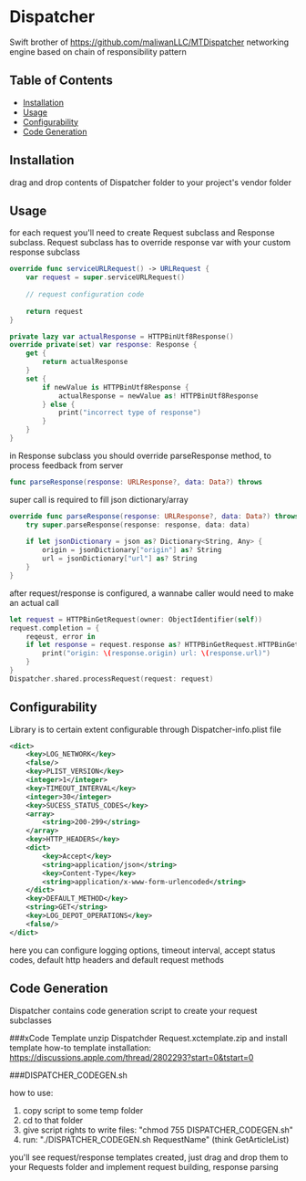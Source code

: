 # Dispatcher
Swift brother of https://github.com/maliwanLLC/MTDispatcher
networking engine based on chain of responsibility pattern

## Table of Contents
* [Installation](#installation)
* [Usage](#usage)
* [Configurability](#configurability)
* [Code Generation](#code-generation)

## Installation
drag and drop contents of Dispatcher folder to your project's vendor folder

## Usage

for each request you'll need to create Request subclass and Response subclass. Request subclass has to override response var with your custom response subclass

```swift
override func serviceURLRequest() -> URLRequest {
    var request = super.serviceURLRequest()
        
    // request configuration code
        
    return request
}

private lazy var actualResponse = HTTPBinUtf8Response()
override private(set) var response: Response {
    get {
        return actualResponse
    }
    set {
        if newValue is HTTPBinUtf8Response {
            actualResponse = newValue as! HTTPBinUtf8Response
        } else {
            print("incorrect type of response")
        }
    }
}
```

in Response subclass you should override parseResponse method, to process feedback from server

```swift
func parseResponse(response: URLResponse?, data: Data?) throws
```

super call is required to fill json dictionary/array

```swift
override func parseResponse(response: URLResponse?, data: Data?) throws {
    try super.parseResponse(response: response, data: data)
            
    if let jsonDictionary = json as? Dictionary<String, Any> {
        origin = jsonDictionary["origin"] as? String
        url = jsonDictionary["url"] as? String
    }
}
```

after request/response is configured, a wannabe caller would need to make an actual call

```swift
let request = HTTPBinGetRequest(owner: ObjectIdentifier(self))
request.completion = {
    reqeust, error in
    if let response = request.response as? HTTPBinGetRequest.HTTPBinGetResponse {
        print("origin: \(response.origin) url: \(response.url)")
    }
}
Dispatcher.shared.processRequest(request: request)
```

## Configurability
Library is to certain extent configurable through Dispatcher-info.plist file

```xml
<dict>
    <key>LOG_NETWORK</key>
    <false/>
    <key>PLIST_VERSION</key>
    <integer>1</integer>
    <key>TIMEOUT_INTERVAL</key>
    <integer>30</integer>
    <key>SUCESS_STATUS_CODES</key>
    <array>
        <string>200-299</string>
    </array>
    <key>HTTP_HEADERS</key>
    <dict>
        <key>Accept</key>
        <string>application/json</string>
        <key>Content-Type</key>
        <string>application/x-www-form-urlencoded</string>
    </dict>
    <key>DEFAULT_METHOD</key>
    <string>GET</string>
    <key>LOG_DEPOT_OPERATIONS</key>
    <false/>
</dict>
```

here you can configure logging options, timeout interval, accept status codes, default http headers and default request methods

## Code Generation
Dispatcher contains code generation script to create your request subclasses

###xCode Template
unzip Dispatchder Request.xctemplate.zip and install template
how-to template installation: https://discussions.apple.com/thread/2802293?start=0&tstart=0

###DISPATCHER_CODEGEN.sh

 how to use:
 1. copy script to some temp folder
 2. cd to that folder
 3. give script rights to write files: "chmod 755 DISPATCHER_CODEGEN.sh"
 4. run: "./DISPATCHER_CODEGEN.sh RequestName" (think GetArticleList)
 
 you'll see request/response templates created, just drag and drop them to your Requests folder and implement request building, response parsing

